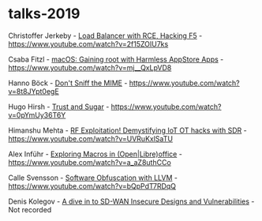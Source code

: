 # talks-2019

Christoffer Jerkeby - [Load Balancer with RCE, Hacking F5](Command_Injection_iRule_nomedia.pdf) - https://www.youtube.com/watch?v=2f15ZOIU7ks

Csaba Fitzl - [macOS: Gaining root with Harmless AppStore Apps](Getting_root_with_benign_AppStore_apps_vSecurityFest.pdf) - https://www.youtube.com/watch?v=mj__QxLpVD8

Hanno Böck - [Don't Sniff the MIME](Dont_Sniff_the_MIME_-_File_Upload_XSS_vulnerabilities.pdf) - https://www.youtube.com/watch?v=8t8JYpt0egE

Hugo Hirsh - [Trust and Sugar](Trust_and_Sugar.pdf) - https://www.youtube.com/watch?v=0pYmUy36T6Y

Himanshu Mehta - [RF Exploitation! Demystifying IoT OT hacks with SDR](HimanshuMehta.pdf) - https://www.youtube.com/watch?v=UVRuKxlSaTU

Alex Inführ - [Exploring Macros in (Open|Libre)office](Alex_Infuhr_Libreoffice.pdf) - https://www.youtube.com/watch?v=a_aZ8uthCCo

Calle Svensson - [Software Obfuscation with LLVM](LLVM_Svensson.pdf) - https://www.youtube.com/watch?v=bQpPdT7RDqQ

Denis Kolegov - [A dive in to SD-WAN Insecure Designs and Vulnerabilities](Kolegov.pdf) - Not recorded

